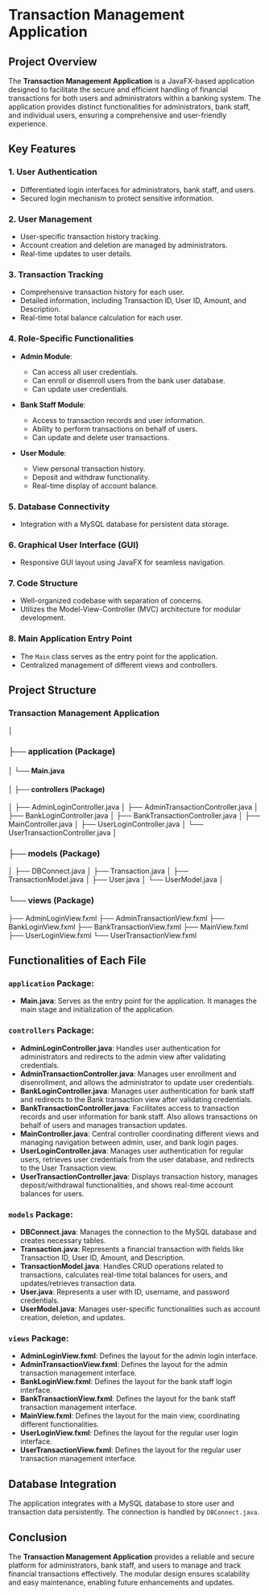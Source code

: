 # Transaction Management Application

## Project Overview
The **Transaction Management Application** is a JavaFX-based application designed to facilitate the secure and efficient handling of financial transactions for both users and administrators within a banking system. The application provides distinct functionalities for administrators, bank staff, and individual users, ensuring a comprehensive and user-friendly experience.

## Key Features

### 1. User Authentication
- Differentiated login interfaces for administrators, bank staff, and users.
- Secured login mechanism to protect sensitive information.

### 2. User Management
- User-specific transaction history tracking.
- Account creation and deletion are managed by administrators.
- Real-time updates to user details.

### 3. Transaction Tracking
- Comprehensive transaction history for each user.
- Detailed information, including Transaction ID, User ID, Amount, and Description.
- Real-time total balance calculation for each user.

### 4. Role-Specific Functionalities
- **Admin Module**:
  - Can access all user credentials.
  - Can enroll or disenroll users from the bank user database.
  - Can update user credentials.
  
- **Bank Staff Module**:
  - Access to transaction records and user information.
  - Ability to perform transactions on behalf of users.
  - Can update and delete user transactions.
  
- **User Module**:
  - View personal transaction history.
  - Deposit and withdraw functionality.
  - Real-time display of account balance.

### 5. Database Connectivity
- Integration with a MySQL database for persistent data storage.

### 6. Graphical User Interface (GUI)
- Responsive GUI layout using JavaFX for seamless navigation.

### 7. Code Structure
- Well-organized codebase with separation of concerns.
- Utilizes the Model-View-Controller (MVC) architecture for modular development.

### 8. Main Application Entry Point
- The `Main` class serves as the entry point for the application.
- Centralized management of different views and controllers.

## Project Structure

### Transaction Management Application 
│ 
### ├── application (Package) 
#### │ └── Main.java 
#### │ ├── controllers (Package) 
│ ├── AdminLoginController.java 
│ ├── AdminTransactionController.java 
│ ├── BankLoginController.java 
│ ├── BankTransactionController.java 
│ ├── MainController.java 
│ ├── UserLoginController.java 
│ └── UserTransactionController.java 
│ 
### ├── models (Package) 
│ ├── DBConnect.java 
│ ├── Transaction.java 
│ ├── TransactionModel.java 
│ ├── User.java 
│ └── UserModel.java 
│ 
### └── views (Package) 
├── AdminLoginView.fxml 
├── AdminTransactionView.fxml 
├── BankLoginView.fxml 
├── BankTransactionView.fxml 
├── MainView.fxml 
├── UserLoginView.fxml 
└── UserTransactionView.fxml


## Functionalities of Each File

### `application` Package:
- **Main.java**: Serves as the entry point for the application. It manages the main stage and initialization of the application.

### `controllers` Package:
- **AdminLoginController.java**: Handles user authentication for administrators and redirects to the admin view after validating credentials.
- **AdminTransactionController.java**: Manages user enrollment and disenrollment, and allows the administrator to update user credentials.
- **BankLoginController.java**: Manages user authentication for bank staff and redirects to the Bank transaction view after validating credentials.
- **BankTransactionController.java**: Facilitates access to transaction records and user information for bank staff. Also allows transactions on behalf of users and manages transaction updates.
- **MainController.java**: Central controller coordinating different views and managing navigation between admin, user, and bank login pages.
- **UserLoginController.java**: Manages user authentication for regular users, retrieves user credentials from the user database, and redirects to the User Transaction view.
- **UserTransactionController.java**: Displays transaction history, manages deposit/withdrawal functionalities, and shows real-time account balances for users.

### `models` Package:
- **DBConnect.java**: Manages the connection to the MySQL database and creates necessary tables.
- **Transaction.java**: Represents a financial transaction with fields like Transaction ID, User ID, Amount, and Description.
- **TransactionModel.java**: Handles CRUD operations related to transactions, calculates real-time total balances for users, and updates/retrieves transaction data.
- **User.java**: Represents a user with ID, username, and password credentials.
- **UserModel.java**: Manages user-specific functionalities such as account creation, deletion, and updates.

### `views` Package:
- **AdminLoginView.fxml**: Defines the layout for the admin login interface.
- **AdminTransactionView.fxml**: Defines the layout for the admin transaction management interface.
- **BankLoginView.fxml**: Defines the layout for the bank staff login interface.
- **BankTransactionView.fxml**: Defines the layout for the bank staff transaction management interface.
- **MainView.fxml**: Defines the layout for the main view, coordinating different functionalities.
- **UserLoginView.fxml**: Defines the layout for the regular user login interface.
- **UserTransactionView.fxml**: Defines the layout for the regular user transaction management interface.

## Database Integration
The application integrates with a MySQL database to store user and transaction data persistently. The connection is handled by `DBConnect.java`.

## Conclusion
The **Transaction Management Application** provides a reliable and secure platform for administrators, bank staff, and users to manage and track financial transactions effectively. The modular design ensures scalability and easy maintenance, enabling future enhancements and updates.
